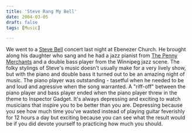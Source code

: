 ```yaml
---
title: 'Steve Rang My Bell'
date: 2004-03-05
draft: false
tags: [Music]

---
```


We went to a [Steve Bell](http://www.amazon.ca/exec/obidos/ASIN/B00000IXTL/farawsoclos0a-20) concert last night at Ebenezer Church. He brought along his daughter who sang and he had a jazz pianist from [The Penny Merchants](http://www.signpostmusic.com/penny/penny.htm) and a double bass player from the Winnipeg jazz scene. The folky stylings of Steve's music doesn't usually make for a very lively show, but with the piano and double bass it turned out to be an amazing night of music. The piano player was outstanding - tasetful when he needed to be and loud and agressive when the song warranted. A "riff-off" between the piano player and bass player ended when the piano player threw in the theme to Inspector Gadget. It's always depressing and exciting to watch musicians that inspire you to be better than you are. Depressing because you see how much time you've wasted instead of playing guitar feverishly for 12 hours a day but exciting because you can see what the result would be if you did devote yourself to practicing how much you should.